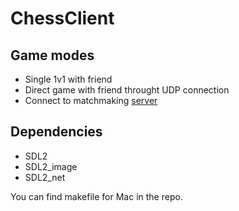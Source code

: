 # ChessClient

## Game modes
* Single 1v1 with friend
* Direct game with friend throught UDP connection
* Connect to matchmaking [server](https://github.com/faustuzas/ChessServer)


## Dependencies
* SDL2
* SDL2_image
* SDL2_net

You can find makefile for Mac in the repo.
